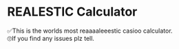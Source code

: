 # REALESTIC Calculator
  ✅This is the worlds most reaaaaleeestic casioo calculator. <br> 
  🙄If you find any issues plz tell. <br>
